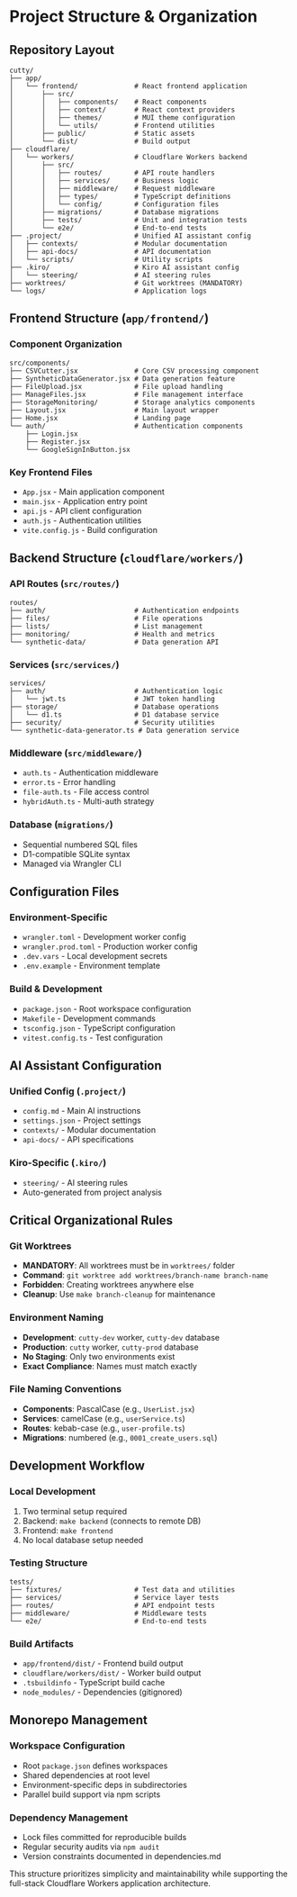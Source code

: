 # Project Structure & Organization

## Repository Layout

```
cutty/
├── app/
│   └── frontend/              # React frontend application
│       ├── src/
│       │   ├── components/    # React components
│       │   ├── context/       # React context providers
│       │   ├── themes/        # MUI theme configuration
│       │   └── utils/         # Frontend utilities
│       ├── public/            # Static assets
│       └── dist/              # Build output
├── cloudflare/
│   └── workers/               # Cloudflare Workers backend
│       ├── src/
│       │   ├── routes/        # API route handlers
│       │   ├── services/      # Business logic
│       │   ├── middleware/    # Request middleware
│       │   ├── types/         # TypeScript definitions
│       │   └── config/        # Configuration files
│       ├── migrations/        # Database migrations
│       ├── tests/             # Unit and integration tests
│       └── e2e/               # End-to-end tests
├── .project/                  # Unified AI assistant config
│   ├── contexts/              # Modular documentation
│   ├── api-docs/              # API documentation
│   └── scripts/               # Utility scripts
├── .kiro/                     # Kiro AI assistant config
│   └── steering/              # AI steering rules
├── worktrees/                 # Git worktrees (MANDATORY)
└── logs/                      # Application logs
```

## Frontend Structure (`app/frontend/`)

### Component Organization
```
src/components/
├── CSVCutter.jsx              # Core CSV processing component
├── SyntheticDataGenerator.jsx # Data generation feature
├── FileUpload.jsx             # File upload handling
├── ManageFiles.jsx            # File management interface
├── StorageMonitoring/         # Storage analytics components
├── Layout.jsx                 # Main layout wrapper
├── Home.jsx                   # Landing page
└── auth/                      # Authentication components
    ├── Login.jsx
    ├── Register.jsx
    └── GoogleSignInButton.jsx
```

### Key Frontend Files
- `App.jsx` - Main application component
- `main.jsx` - Application entry point
- `api.js` - API client configuration
- `auth.js` - Authentication utilities
- `vite.config.js` - Build configuration

## Backend Structure (`cloudflare/workers/`)

### API Routes (`src/routes/`)
```
routes/
├── auth/                      # Authentication endpoints
├── files/                     # File operations
├── lists/                     # List management
├── monitoring/                # Health and metrics
└── synthetic-data/            # Data generation API
```

### Services (`src/services/`)
```
services/
├── auth/                      # Authentication logic
│   └── jwt.ts                 # JWT token handling
├── storage/                   # Database operations
│   └── d1.ts                  # D1 database service
├── security/                  # Security utilities
└── synthetic-data-generator.ts # Data generation service
```

### Middleware (`src/middleware/`)
- `auth.ts` - Authentication middleware
- `error.ts` - Error handling
- `file-auth.ts` - File access control
- `hybridAuth.ts` - Multi-auth strategy

### Database (`migrations/`)
- Sequential numbered SQL files
- D1-compatible SQLite syntax
- Managed via Wrangler CLI

## Configuration Files

### Environment-Specific
- `wrangler.toml` - Development worker config
- `wrangler.prod.toml` - Production worker config
- `.dev.vars` - Local development secrets
- `.env.example` - Environment template

### Build & Development
- `package.json` - Root workspace configuration
- `Makefile` - Development commands
- `tsconfig.json` - TypeScript configuration
- `vitest.config.ts` - Test configuration

## AI Assistant Configuration

### Unified Config (`.project/`)
- `config.md` - Main AI instructions
- `settings.json` - Project settings
- `contexts/` - Modular documentation
- `api-docs/` - API specifications

### Kiro-Specific (`.kiro/`)
- `steering/` - AI steering rules
- Auto-generated from project analysis

## Critical Organizational Rules

### Git Worktrees
- **MANDATORY**: All worktrees must be in `worktrees/` folder
- **Command**: `git worktree add worktrees/branch-name branch-name`
- **Forbidden**: Creating worktrees anywhere else
- **Cleanup**: Use `make branch-cleanup` for maintenance

### Environment Naming
- **Development**: `cutty-dev` worker, `cutty-dev` database
- **Production**: `cutty` worker, `cutty-prod` database
- **No Staging**: Only two environments exist
- **Exact Compliance**: Names must match exactly

### File Naming Conventions
- **Components**: PascalCase (e.g., `UserList.jsx`)
- **Services**: camelCase (e.g., `userService.ts`)
- **Routes**: kebab-case (e.g., `user-profile.ts`)
- **Migrations**: numbered (e.g., `0001_create_users.sql`)

## Development Workflow

### Local Development
1. Two terminal setup required
2. Backend: `make backend` (connects to remote DB)
3. Frontend: `make frontend`
4. No local database setup needed

### Testing Structure
```
tests/
├── fixtures/                  # Test data and utilities
├── services/                  # Service layer tests
├── routes/                    # API endpoint tests
├── middleware/                # Middleware tests
└── e2e/                       # End-to-end tests
```

### Build Artifacts
- `app/frontend/dist/` - Frontend build output
- `cloudflare/workers/dist/` - Worker build output
- `.tsbuildinfo` - TypeScript build cache
- `node_modules/` - Dependencies (gitignored)

## Monorepo Management

### Workspace Configuration
- Root `package.json` defines workspaces
- Shared dependencies at root level
- Environment-specific deps in subdirectories
- Parallel build support via npm scripts

### Dependency Management
- Lock files committed for reproducible builds
- Regular security audits via `npm audit`
- Version constraints documented in dependencies.md

This structure prioritizes simplicity and maintainability while supporting the full-stack Cloudflare Workers application architecture.